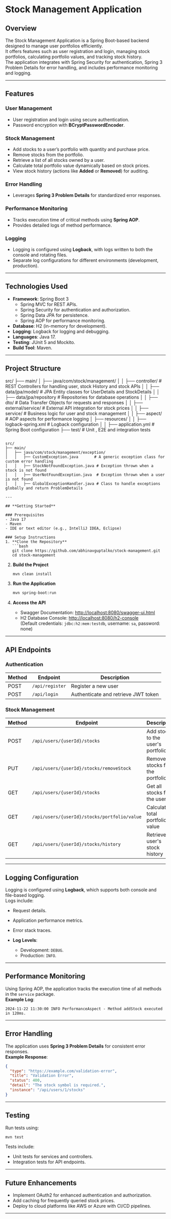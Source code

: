# **Stock Management Application**

## **Overview**

The Stock Management Application is a Spring Boot-based backend designed to manage user portfolios efficiently.  
It offers features such as user registration and login, managing stock portfolios, calculating portfolio values, and tracking stock history.  
The application integrates with Spring Security for authentication, Spring 3 Problem Details for error handling, and includes performance monitoring and logging.

---

## **Features**

### User Management
- User registration and login using secure authentication.
- Password encryption with **BCryptPasswordEncoder**.

### Stock Management
- Add stocks to a user’s portfolio with quantity and purchase price.
- Remove stocks from the portfolio.
- Retrieve a list of all stocks owned by a user.
- Calculate total portfolio value dynamically based on stock prices.
- View stock history (actions like **Added** or **Removed**) for auditing.

### Error Handling
- Leverages **Spring 3 Problem Details** for standardized error responses.

### Performance Monitoring
- Tracks execution time of critical methods using **Spring AOP**.
- Provides detailed logs of method performance.

### Logging
- Logging is configured using **Logback**, with logs written to both the console and rotating files.
- Separate log configurations for different environments (development, production).

---

## **Technologies Used**

- **Framework**: Spring Boot 3
  - Spring MVC for REST APIs.
  - Spring Security for authentication and authorization.
  - Spring Data JPA for persistence.
  - Spring AOP for performance monitoring.
- **Database**: H2 (in-memory for development).
- **Logging**: Logback for logging and debugging.
- **Languages**: Java 17.
- **Testing**: JUnit 5 and Mockito.
- **Build Tool**: Maven.

---

## **Project Structure**

src/
├── main/
│   ├── java/com/stock/management/
│   │   ├── controller/         # REST Controllers for handling user, stock History and stock APIs
│   │   ├── data/jpa/model/     # JPA Entity classes for UserDetails and StockDetails
│   │   ├── data/jpa/repository # Repositories for database operations
│   │   ├── dto/                # Data Transfer Objects for requests and responses
│   │   ├── external/service/   # External API integration for stock prices
│   │   ├── service/            # Business logic for user and stock management
│   │   ├── aspect/             # AOP aspects for performance logging
│   ├── resources/
│   │   ├── logback-spring.xml  # Logback configuration
│   │   ├── application.yml     # Spring Boot configuration
├── test/                       # Unit , E2E and integration tests
```

src/
├── main/
│   ├── java/com/stock/management/exception/
│   │   ├── CustomException.java       # A generic exception class for custom error handling
│   │   ├── StockNotFoundException.java # Exception thrown when a stock is not found
│   │   ├── UserNotFoundException.java  # Exception thrown when a user is not found
│   │   ├── GlobalExceptionHandler.java # Class to handle exceptions globally and return ProblemDetails

---

## **Getting Started**

### Prerequisites
- Java 17
- Maven
- IDE or text editor (e.g., IntelliJ IDEA, Eclipse)

### Setup Instructions
1. **Clone the Repository**  
   ```bash
   git clone https://github.com/abhinavguptalko/stock-management.git
   cd stock-management
   ```

2. **Build the Project**  
   ```bash
   mvn clean install
   ```

3. **Run the Application**  
   ```bash
   mvn spring-boot:run
   ```

4. **Access the API**  
   - Swagger Documentation: [http://localhost:8080/swagger-ui.html](http://localhost:8080/swagger-ui.html)
   - H2 Database Console: [http://localhost:8080/h2-console](http://localhost:8080/h2-console)  
     (Default credentials: `jdbc:h2:mem:testdb`, username: `sa`, password: none)

---

## **API Endpoints**

### Authentication
| Method | Endpoint         | Description        |
|--------|------------------|--------------------|
| POST   | `/api/register`  | Register a new user |
| POST   | `/api/login`     | Authenticate and retrieve JWT token |

### Stock Management
| Method | Endpoint                                   | Description                              |
|--------|-------------------------------------------|------------------------------------------|
| POST   | `/api/users/{userId}/stocks`              | Add stocks to the user's portfolio      |
| PUT    | `/api/users/{userId}/stocks/removeStock`  | Remove stocks from the portfolio        |
| GET    | `/api/users/{userId}/stocks`             | Get all stocks for the user             |
| GET    | `/api/users/{userId}/stocks/portfolio/value` | Calculate total portfolio value          |
| GET    | `/api/users/{userId}/stocks/history`      | Retrieve user's stock history            |

---

## **Logging Configuration**

Logging is configured using **Logback**, which supports both console and file-based logging.  
Logs include:
- Request details.
- Application performance metrics.
- Error stack traces.

- **Log Levels**:
  - Development: `DEBUG`.
  - Production: `INFO`.

---

## **Performance Monitoring**

Using Spring AOP, the application tracks the execution time of all methods in the `service` package.  
**Example Log**:
```plaintext
2024-11-22 11:30:00 INFO PerformanceAspect - Method addStock executed in 120ms.
```

---

## **Error Handling**

The application uses **Spring 3 Problem Details** for consistent error responses.  
**Example Response**:
```json
{
  "type": "https://example.com/validation-error",
  "title": "Validation Error",
  "status": 400,
  "detail": "The stock symbol is required.",
  "instance": "/api/users/1/stocks"
}
```

---

## **Testing**

Run tests using:
```bash
mvn test
```
Tests include:
- Unit tests for services and controllers.
- Integration tests for API endpoints.

---

## **Future Enhancements**

- Implement OAuth2 for enhanced authentication and authorization.
- Add caching for frequently queried stock prices.
- Deploy to cloud platforms like AWS or Azure with CI/CD pipelines.

---

